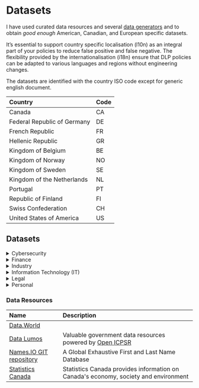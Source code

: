 # Datasets

 I have used curated data resources and several [data generators](#KnownDataGenerators) and to obtain _good enough_ American, Canadian, and European specific datasets.

It’s essential to support country specific localisation (l10n) as an integral part of your policies to reduce false positive and false negative. The flexibility provided by the internationalisation (i18n) ensure that DLP policies can be adapted to various languages and regions without engineering changes.

The datasets are identified with the country ISO code except for generic english document.

| Country   | Code |
| :-- |:-- | 
| Canada | CA |
| Federal Republic of Germany | DE |
| French Republic | FR |
| Hellenic Republic | GR |
| Kingdom of Belgium | BE |
| Kingdom of Norway| NO |
| Kingdom of Sweden| SE |
| Kingdom of the Netherlands | NL |
| Portugal | PT |
| Republic of Finland | FI |
| Swiss Confederation | CH |
| United States of America | US |

## Datasets

<details>
<summary>Cybersecurity</summary>
<br>
Items:
  * password/ shadow
  * ldap
  
Compliance:
  * To be defined
  
</details>
<details>
<summary>Finance</summary>
<br>
Items:
  * Credit card number (CCN)
  
Compliance:
  * PCI
  
</details>
<details>
<summary>Industry</summary>
<br>
Items:
  * [Pharmaceutical product documents by Brian Reid](https://c7solutions.com/2014/04/dlp-templates)
  * NDA
  
Compliance:
  * To be defined

#### Intellectual Property

  * https://www.gutenberg.org/ebooks/
  * https://openlibrary.org/explore
  
</details>
<details>
<summary>Information Technology (IT)</summary>
<br>
Compliance:
  * [A list of free email provider domains](https://gist.github.com/tbrianjones/5992856) curated by [T. Brian Jones](@tbrianjones)

Items:

  * [A list of free email provider domains](https://gist.github.com/tbrianjones/5992856) curated by [T. Brian Jones](@tbrianjones)
  * ldap
  * code
  
Compliance:
  * To be defined
  
</details>
<details>
<summary>Legal</summary>
<br>
Items:
  * Contract
  * NDA
  
Compliance:
  * To be defined
  
</details>
<details>
<summary>Personal</summary>
<br>
Items:

  * PII
  * PHI
 
 
| File Name   | Description |
| :-- |:-- | 
|[lastName.US.txt](personal/lastName.US.txt)| Last names occurring 100 or more times from the [US Census Bureau (up to the year 2000)](https://www.census.gov/topics/population/genealogy/data/2000_surnames.html) Because of a 72-year restriction on access to the _full_ Census, the most recent year available is 1950, released on April 1, 2022. |

https://github.com/orgs/unitedstates

Compliance:
  * GDPR

</details>



### Data Resources

| Name | Description| 
| :-- | :-- |
|[Data.World](https://data.world)|  |
|[Data Lumos](https://www.datalumos.org)| Valuable government data resources powered by [Open ICPSR](https://www.openicpsr.org/) |
|[Names.IO GIT repository](https://github.com/Debdut/names.io)| A Global Exhaustive First and Last Name Database |
|[Statistics Canada](https://www.statcan.gc.ca/)| Statistics Canada provides information on Canada's economy, society and environment |
